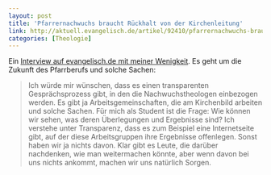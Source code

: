 ```yaml
---
layout: post
title: 'Pfarrernachwuchs braucht Rückhalt von der Kirchenleitung'
link: http://aktuell.evangelisch.de/artikel/92410/pfarrernachwuchs-braucht-rueckhalt-von-der-kirchenleitung
categories: [Theologie]
---
```


Ein [Interview auf evangelisch.de mit meiner Wenigkeit](http://aktuell.evangelisch.de/artikel/92410/pfarrernachwuchs-braucht-rueckhalt-von-der-kirchenleitung).
Es geht um die Zukunft des Pfarrberufs und solche Sachen: <!--more-->

> Ich würde mir wünschen, dass es einen transparenten Gesprächsprozess gibt, in den die Nachwuchstheologen einbezogen werden. Es gibt ja Arbeitsgemeinschaften, die am Kirchenbild arbeiten und solche Sachen. Für mich als Student ist die Frage: Wie können wir sehen, was deren Überlegungen und Ergebnisse sind? Ich verstehe unter Transparenz, dass es zum Beispiel eine Internetseite gibt, auf der diese Arbeitsgruppen ihre Ergebnisse offenlegen. Sonst haben wir ja nichts davon. Klar gibt es Leute, die darüber nachdenken, wie man weitermachen könnte, aber wenn davon bei uns nichts ankommt, machen wir uns natürlich Sorgen.